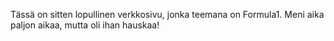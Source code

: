 Tässä on sitten lopullinen verkkosivu, jonka teemana on Formula1. Meni aika paljon aikaa, mutta oli ihan hauskaa!